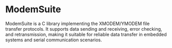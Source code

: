 # ModemSuite
ModemSuite is a C library implementing the XMODEM/YMODEM file transfer protocols. It supports data sending and receiving, error checking, and retransmission, making it suitable for reliable data transfer in embedded systems and serial communication scenarios.
